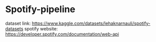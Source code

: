 # Spotify-pipeline

dataset link: https://www.kaggle.com/datasets/lehaknarnauli/spotify-datasets
spotify website: https://developer.spotify.com/documentation/web-api
